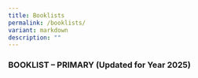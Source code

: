 ```yaml
---
title: Booklists
permalink: /booklists/
variant: markdown
description: ""
---
```

<h3>BOOKLIST – PRIMARY (Updated for Year 2025)</h3>
